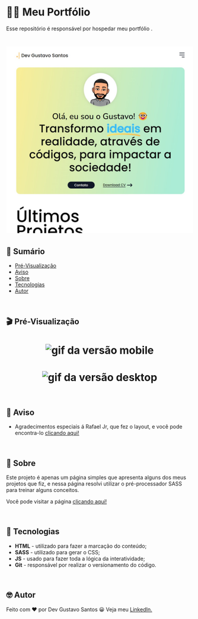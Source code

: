 # :technologist: Meu Portfólio

Esse repositório é responsável por hospedar meu portfólio .

<h1 align="center">
    <img src="./assets/images/preview/cover.jpg" alt="Capa do projeto">
</h1>

## :open_book: Sumário

-   [Pré-Visualização](#clapper-pré-visualização)
-   [Aviso](#loudspeaker-aviso)
-   [Sobre](#memo-sobre)
-   [Tecnologias](#floppy_disk-tecnologias)
-   [Autor](#nerd_face-autor)

</br>

## :clapper: Pré-Visualização

<h1 align="center">
    <img src="./assets/images/preview/preview-mobile.gif" alt="gif da versão mobile">
</h1>

<h1 align="center">
    <img src="./assets/images/preview/preview-desktop.gif" alt="gif da versão desktop">
</h1>

</br>

## :loudspeaker: Aviso

-   Agradecimentos especiais á Rafael Jr, que fez o layout, e você pode encontra-lo [clicando aqui!](https://www.figma.com/community/file/1126581136185110141)

</br>

## :memo: Sobre

Este projeto é apenas um página simples que apresenta alguns dos meus projetos que fiz, e nessa página resolvi utilizar o pré-processador SASS para treinar alguns conceitos.

Você pode visitar a página [clicando aqui!](https://devgustavosantos.github.io/)

</br>

## :floppy_disk: Tecnologias

-   **HTML** - utilizado para fazer a marcação do conteúdo;
-   **SASS** - utilizado para gerar o CSS;
-   **JS** - usado para fazer toda a lógica da interatividade;
-   **Git** - responsável por realizar o versionamento do código.

</br>

## :nerd_face: Autor

Feito com :heart: por Dev Gustavo Santos :grinning: Veja meu [LinkedIn.](https://www.linkedin.com/in/devgustavosantos/)
